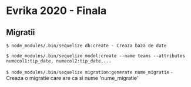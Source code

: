 # Evrika 2020 - Finala

## Migratii

`$ node_modules/.bin/sequelize db:create - Creaza baza de date`

`$ node_modules/.bin/sequelize model:create --name teams --attributes numecol1:tip_date, numecol2:tip_date,...
`

`$ node_modules/.bin/sequelize migration:generate nume_migratie` - Creaza o migratie care are ca si nume 'nume_migratie'
